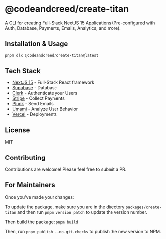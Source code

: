 # @codeandcreed/create-titan

A CLI for creating Full-Stack NextJS 15 Applications (Pre-configured with Auth, Database, Payments, Emails, Analytics, and more).

## Installation & Usage
```bash
pnpm dlx @codeandcreed/create-titan@latest
```

## Tech Stack

- [NextJS 15](https://nextjs.org/) - Full-Stack React framework
- [Supabase](https://supabase.com/) - Database
- [Clerk](https://clerk.com/) - Authenticate your Users
- [Stripe](https://stripe.com/) - Collect Payments
- [Plunk](https://useplunk.com/) - Send Emails
- [Umami](https://umami.is/) - Analyze User Behavior
- [Vercel](https://vercel.com/) - Deployments

## License

MIT 

## Contributing

Contributions are welcome! Please feel free to submit a PR.

## For Maintainers

Once you've made your changes:

To update the package, make sure you are in the directory `packages/create-titan` and then run `pnpm version patch` to update the version number.

Then build the package: `pnpm build`

Then, run `pnpm publish --no-git-checks` to publish the new version to NPM.
